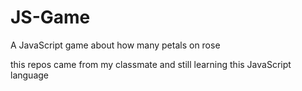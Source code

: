 # JS-Game
A JavaScript game about how many petals on rose

this repos came from my classmate and still learning this JavaScript language
